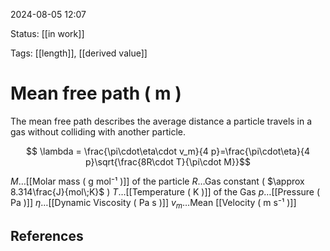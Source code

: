 2024-08-05 12:07

Status: [[in work]]

Tags: [[length]], [[derived value]]

# Mean free path ( m )
The mean free path describes the average distance a particle travels in a gas without colliding with another particle.

$$ \lambda = \frac{\pi\cdot\eta\cdot v_m}{4 p}=\frac{\pi\cdot\eta}{4 p}\sqrt{\frac{8R\cdot T}{\pi\cdot M}}$$

$M \dots$[[Molar mass ( g mol⁻¹ )]] of the particle
$R \dots$Gas constant ( $\approx 8.314\frac{J}{mol\;K}$ )
$T \dots$[[Temperature ( K )]] of the Gas
$p\dots$[[Pressure ( Pa )]] 
$\eta \dots$[[Dynamic Viscosity ( Pa s )]]
$v_m\dots$Mean [[Velocity ( m s⁻¹ )]]
## References